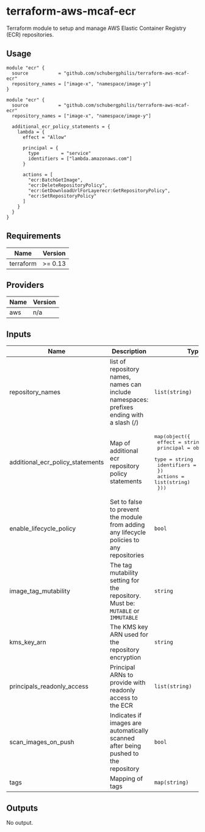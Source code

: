 # terraform-aws-mcaf-ecr
Terraform module to setup and manage AWS Elastic Container Registry (ECR) repositories.

## Usage

```hcl
module "ecr" {
  source           = "github.com/schubergphilis/terraform-aws-mcaf-ecr"
  repository_names = ["image-x", "namespace/image-y"]
}
```

```hcl
module "ecr" {
  source           = "github.com/schubergphilis/terraform-aws-mcaf-ecr"
  repository_names = ["image-x", "namespace/image-y"]

  additional_ecr_policy_statements = {
    lambda = {
      effect = "Allow"

      principal = { 
        type        = "service"
        identifiers = ["lambda.amazonaws.com"]
      }

      actions = [
        "ecr:BatchGetImage",
        "ecr:DeleteRepositoryPolicy",
        "ecr:GetDownloadUrlForLayerecr:GetRepositoryPolicy",
        "ecr:SetRepositoryPolicy"
      ]
    }
  }
}
```

<!-- BEGIN_TF_DOCS -->
## Requirements

| Name | Version |
|------|---------|
| terraform | >= 0.13 |

## Providers

| Name | Version |
|------|---------|
| aws | n/a |

## Inputs

| Name | Description | Type | Default | Required |
|------|-------------|------|---------|:--------:|
| repository\_names | list of repository names, names can include namespaces: prefixes ending with a slash (/) | `list(string)` | n/a | yes |
| additional\_ecr\_policy\_statements | Map of additional ecr repository policy statements | <pre>map(object({<br>    effect = string<br>    principal = object({<br>      type        = string<br>      identifiers = list(string)<br>    })<br>    actions = list(string)<br>  }))</pre> | `null` | no |
| enable\_lifecycle\_policy | Set to false to prevent the module from adding any lifecycle policies to any repositories | `bool` | `true` | no |
| image\_tag\_mutability | The tag mutability setting for the repository. Must be: `MUTABLE` or `IMMUTABLE` | `string` | `"IMMUTABLE"` | no |
| kms\_key\_arn | The KMS key ARN used for the repository encryption | `string` | `null` | no |
| principals\_readonly\_access | Principal ARNs to provide with readonly access to the ECR | `list(string)` | `[]` | no |
| scan\_images\_on\_push | Indicates if images are automatically scanned after being pushed to the repository | `bool` | `true` | no |
| tags | Mapping of tags | `map(string)` | `{}` | no |

## Outputs

No output.

<!-- END_TF_DOCS -->
